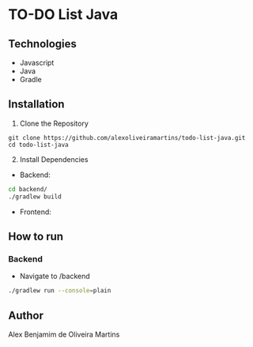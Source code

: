 # TO-DO List Java

## Technologies

- Javascript
- Java
- Gradle

## Installation

1. Clone the Repository

```
git clone https://github.com/alexoliveiramartins/todo-list-java.git
cd todo-list-java
```

2. Install Dependencies

- Backend:

```bash
cd backend/
./gradlew build
```

- Frontend:

## How to run

### Backend
- Navigate to /backend

```bash
./gradlew run --console=plain
```

## Author

Alex Benjamim de Oliveira Martins
